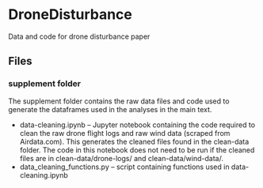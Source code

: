 # DroneDisturbance
Data and code for drone disturbance paper

## Files
### supplement folder
The supplement folder contains the raw data files and code used to generate the dataframes used in the analyses in the main text.
- data-cleaning.ipynb – Jupyter notebook containing the code required to clean the raw drone flight logs and raw wind data (scraped from Airdata.com). This generates the cleaned files found in the clean-data folder. The code in this notebook does not need to be run if the cleaned files are in clean-data/drone-logs/ and clean-data/wind-data/.
- data_cleaning_functions.py – script containing functions used in data-cleaning.ipynb
